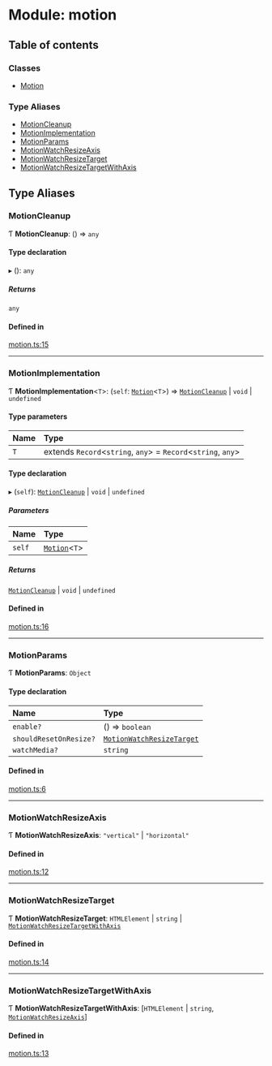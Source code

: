 # Module: motion

## Table of contents

### Classes

- [Motion](../wiki/motion.Motion)

### Type Aliases

- [MotionCleanup](../wiki/motion#motioncleanup)
- [MotionImplementation](../wiki/motion#motionimplementation)
- [MotionParams](../wiki/motion#motionparams)
- [MotionWatchResizeAxis](../wiki/motion#motionwatchresizeaxis)
- [MotionWatchResizeTarget](../wiki/motion#motionwatchresizetarget)
- [MotionWatchResizeTargetWithAxis](../wiki/motion#motionwatchresizetargetwithaxis)

## Type Aliases

### MotionCleanup

Ƭ **MotionCleanup**: () => `any`

#### Type declaration

▸ (): `any`

##### Returns

`any`

#### Defined in

[motion.ts:15](https://github.com/owowagency/gsap-motion/blob/ecd2da1/lib/motion.ts#L15)

___

### MotionImplementation

Ƭ **MotionImplementation**<`T`\>: (`self`: [`Motion`](../wiki/motion.Motion)<`T`\>) => [`MotionCleanup`](../wiki/motion#motioncleanup) \| `void` \| `undefined`

#### Type parameters

| Name | Type |
| :------ | :------ |
| `T` | extends `Record`<`string`, `any`\> = `Record`<`string`, `any`\> |

#### Type declaration

▸ (`self`): [`MotionCleanup`](../wiki/motion#motioncleanup) \| `void` \| `undefined`

##### Parameters

| Name | Type |
| :------ | :------ |
| `self` | [`Motion`](../wiki/motion.Motion)<`T`\> |

##### Returns

[`MotionCleanup`](../wiki/motion#motioncleanup) \| `void` \| `undefined`

#### Defined in

[motion.ts:16](https://github.com/owowagency/gsap-motion/blob/ecd2da1/lib/motion.ts#L16)

___

### MotionParams

Ƭ **MotionParams**: `Object`

#### Type declaration

| Name | Type |
| :------ | :------ |
| `enable?` | () => `boolean` |
| `shouldResetOnResize?` | [`MotionWatchResizeTarget`](../wiki/motion#motionwatchresizetarget) |
| `watchMedia?` | `string` |

#### Defined in

[motion.ts:6](https://github.com/owowagency/gsap-motion/blob/ecd2da1/lib/motion.ts#L6)

___

### MotionWatchResizeAxis

Ƭ **MotionWatchResizeAxis**: ``"vertical"`` \| ``"horizontal"``

#### Defined in

[motion.ts:12](https://github.com/owowagency/gsap-motion/blob/ecd2da1/lib/motion.ts#L12)

___

### MotionWatchResizeTarget

Ƭ **MotionWatchResizeTarget**: `HTMLElement` \| `string` \| [`MotionWatchResizeTargetWithAxis`](../wiki/motion#motionwatchresizetargetwithaxis)

#### Defined in

[motion.ts:14](https://github.com/owowagency/gsap-motion/blob/ecd2da1/lib/motion.ts#L14)

___

### MotionWatchResizeTargetWithAxis

Ƭ **MotionWatchResizeTargetWithAxis**: [`HTMLElement` \| `string`, [`MotionWatchResizeAxis`](../wiki/motion#motionwatchresizeaxis)]

#### Defined in

[motion.ts:13](https://github.com/owowagency/gsap-motion/blob/ecd2da1/lib/motion.ts#L13)
